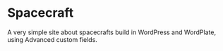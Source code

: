 # Spacecraft
A very simple site about spacecrafts build in WordPress and WordPlate, using Advanced custom fields. 


